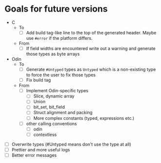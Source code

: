 # Goals for future versions

+ C
  + To
    + [ ] Add build tag-like line to the top of the generated header. Maybe use `#error` if the platform differs.
  + From
    + [ ] If field widths are encountered write out a warning and generate those types as byte arrays
+ Odin
  + To
    + [ ] Generate `#Untyped` types as `Untyped` which is a non-existing type to force the user to fix those types
    + [ ] Fix build tag
  + From
    + [ ] Implement Odin-specific types
      + [ ] Slice, dynamic array
      + [ ] Union
      + [ ] bit_set, bit_field
      + [ ] Struct alignment and packing
      + [ ] More complex constants (typed, expressions etc.)
    + [ ] other calling conventions
      + [ ] odin
      + [ ] contextless
+ [ ] Overwrite types (#Untyped means don't use the type at all)
+ [ ] Prettier and more useful logs
+ [ ] Better error messages
